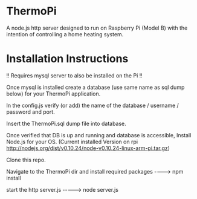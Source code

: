 ThermoPi
======================

A node.js http server designed to run on Raspberry Pi (Model B) with the intention of 
controlling a home heating system. 


Installation Instructions
=========================

!! Requires mysql server to also be installed on the Pi !!


Once mysql is installed create a database (use same name as sql dump below) for your ThermoPi application.

In the config.js verify (or add) the name of the database / username / password and port.

Insert the ThermoPi.sql dump file into database.

Once verified that DB is up and running and database is accessible,
Install Node.js for your OS. (Current installed Version on rpi http://nodejs.org/dist/v0.10.24/node-v0.10.24-linux-arm-pi.tar.gz) 

Clone this repo.

Navigate to the ThermoPi dir and install required packages ----> npm install

start the http server.js -----> node server.js



